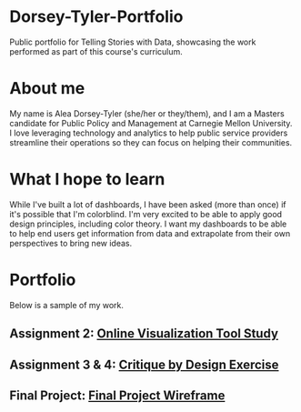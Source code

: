 # Dorsey-Tyler-Portfolio
Public portfolio for Telling Stories with Data, showcasing the work performed as part of this course's curriculum. 

# About me
My name is Alea Dorsey-Tyler (she/her or they/them), and I am a Masters candidate for Public Policy and Management at Carnegie Mellon University. I love leveraging technology and analytics to help public service providers streamline their operations so they can focus on helping their communities. 

# What I hope to learn
While I've built a lot of dashboards, I have been asked (more than once) if it's possible that I'm colorblind. I'm very excited to be able to apply good design principles, including color theory. I want my dashboards to be able to help end users get information from data and extrapolate from their own perspectives to bring new ideas.

# Portfolio
Below is a sample of my work.

## Assignment 2: [Online Visualization Tool Study](/OnlineVizStudy.md)

## Assignment 3 & 4: [Critique by Design Exercise](/CritiqueByDesign.md)

## Final Project: [Final Project Wireframe](/FinalProject.md)

